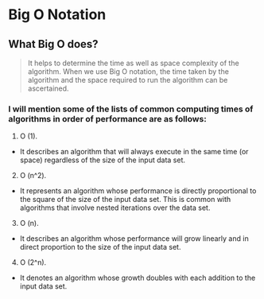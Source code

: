 # Big O Notation

## What Big O does? 

> It helps to determine the time as well as space complexity of the algorithm. When we use Big O notation, the time taken by the algorithm and the space required to run the algorithm can be ascertained.

### I will mention some of the lists of common computing times of algorithms in order of performance are as follows:
1. O (1).
- It describes an algorithm that will always execute in the same time (or space) regardless of the size of the input data set.

2. O (n^2).
- It represents an algorithm whose performance is directly proportional to the square of the size of the input data set. This is common with algorithms that involve nested iterations over the data set.

3. O (n).
- It describes an algorithm whose performance will grow linearly and in direct proportion to the size of the input data set. 

4. O (2^n).
- It denotes an algorithm whose growth doubles with each addition to the input data set.